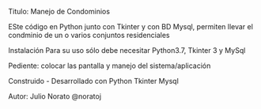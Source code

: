 Titulo: Manejo de Condominios

ESte código en Python junto con Tkinter y con BD Mysql, permiten llevar el condminio de un o varios conjuntos residenciales

Instalación
Para su uso sólo debe necesitar Python3.7, Tkinter 3 y MySql

Pediente: colocar las pantalla y manejo del sistema/aplicación

Construido - Desarrollado con
Python
Tkinter
Mysql

Autor:
Julio Norato @noratoj